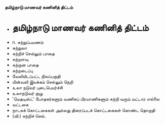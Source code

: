 **தமிழ்நாடு மாணவர் கணினித் திட்டம்**
- # தமிழ்நாடு மாணவர் கணினித் திட்டம்
- n. சுற்றுப்பயணம்
- சுற்றுலா
- சுற்றிச் செல்லும் பாதை
- சுற்றளவு
- சுற்றான பாதை
- சுற்றடைப்பு
- வேலியிடப்பட்ட நிலப்பகுதி
- மின்வலி இயக்கம் செல்லும் நெறி
- உலா நடுவர் புடைபெயர்ச்சி
- உலாநடுவர் குழு
- 'மெதடிஸ்ட்' போதகர்களும் வணிகப் பிரயாணிகளும் சுற்றி வரும் வட்டார எல்லை
- வட்டகை
- நாடகக் கொட்டகைகள் அல்லது திரைப்படக் கொட்டகைகள் கொண்ட தொகுதி
- (வி.) சுற்றிச் செல்.

